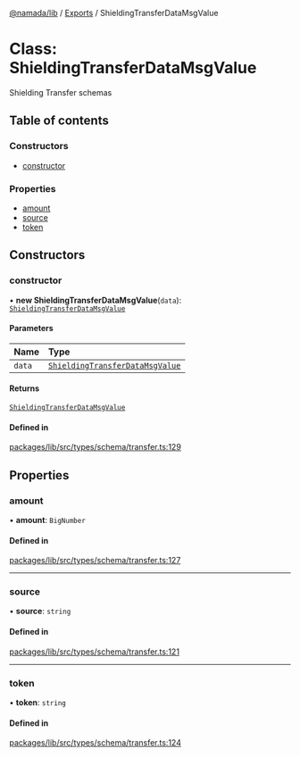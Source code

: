[@namada/lib](../README.md) / [Exports](../modules.md) / ShieldingTransferDataMsgValue

# Class: ShieldingTransferDataMsgValue

Shielding Transfer schemas

## Table of contents

### Constructors

- [constructor](ShieldingTransferDataMsgValue.md#constructor)

### Properties

- [amount](ShieldingTransferDataMsgValue.md#amount)
- [source](ShieldingTransferDataMsgValue.md#source)
- [token](ShieldingTransferDataMsgValue.md#token)

## Constructors

### constructor

• **new ShieldingTransferDataMsgValue**(`data`): [`ShieldingTransferDataMsgValue`](ShieldingTransferDataMsgValue.md)

#### Parameters

| Name | Type |
| :------ | :------ |
| `data` | [`ShieldingTransferDataMsgValue`](ShieldingTransferDataMsgValue.md) |

#### Returns

[`ShieldingTransferDataMsgValue`](ShieldingTransferDataMsgValue.md)

#### Defined in

[packages/lib/src/types/schema/transfer.ts:129](https://github.com/namada-net/namada-sdkjs/blob/7e52eab0832738d3afb073b6a802625bea75ee25/packages/lib/src/types/schema/transfer.ts#L129)

## Properties

### amount

• **amount**: `BigNumber`

#### Defined in

[packages/lib/src/types/schema/transfer.ts:127](https://github.com/namada-net/namada-sdkjs/blob/7e52eab0832738d3afb073b6a802625bea75ee25/packages/lib/src/types/schema/transfer.ts#L127)

___

### source

• **source**: `string`

#### Defined in

[packages/lib/src/types/schema/transfer.ts:121](https://github.com/namada-net/namada-sdkjs/blob/7e52eab0832738d3afb073b6a802625bea75ee25/packages/lib/src/types/schema/transfer.ts#L121)

___

### token

• **token**: `string`

#### Defined in

[packages/lib/src/types/schema/transfer.ts:124](https://github.com/namada-net/namada-sdkjs/blob/7e52eab0832738d3afb073b6a802625bea75ee25/packages/lib/src/types/schema/transfer.ts#L124)
